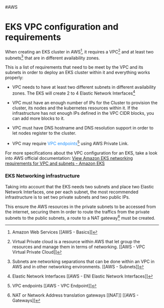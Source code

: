 #AWS 

# EKS VPC configuration and requirements

When creating an EKS cluster in AWS[^1], it requires a VPC[^2] and at least two subnets[^3] that are in different availability zones. 

This is a list of requirements that need to be meet by the VPC and its subnets in order to deploy an EKS cluster within it and everything works properly: 

* VPC needs to have at least two different subnets in different availability zones. The EKS will create 2 to 4 Elastic Network Interfaces[^5]

* VPC must have an enough number of IPs for the Cluster to provision the cluster, its nodes and the kubernetes resources within it. 
	If the infrastructure has not enough IPs defined in the VPC CIDR blocks, you can add more blocks to it. 

* VPC must have DNS hostname and DNS resolution support in order to let nodes register to the cluster. 

* VPC may require <span style="color:DodgerBlue;">VPC endpoints</span>[^4] using AWS Private Link. 

For more specifications about the VPC configuration for an EKS, take a look into AWS official documentation: [View Amazon EKS networking requirements for VPC and subnets - Amazon EKS](https://docs.aws.amazon.com/eks/latest/userguide/network_reqs.html)

### EKS Networking infrastructure

Taking into account that the EKS needs two subnets and place two Elastic Network Interfaces, one per each subnet, the most recommended infrastructure is to set two private subnets and two public IPs. 

This ensure the AWS resources in the private subnets to be accessed from the internet, securing them 
In order to route the traffics from the private subnets to the public subnets, a route to a NAT gateway[^6] must be created. 

[^1]: Amazon Web Services [[AWS - Basics]]
[^2]:Virtual Private cloud is a resource within AWS that let group the resources and manage them in terms of networking.  [[AWS - VPC Virtual Private Cloud]]
[^3]: Subnets are networking separations that can be done within an VPC in AWS and in other networking environments. [[AWS - Subnets]]
[^4]: VPC endpoints [[AWS - VPC Endpoint]]
[^5]: Elastic Network Interfaces [[AWS - ENI Elastic Network Interfaces]] 
[^6]: NAT or Network Address translation gateways [[NAT]] [[AWS - Gateways]]